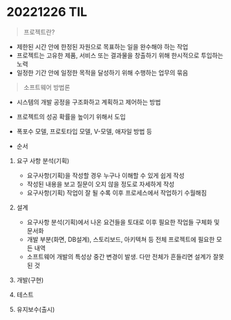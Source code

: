 # 20221226 TIL

> 프로젝트란?

- 제한된 시간 안에 한정된 자원으로 목표하는 일을 완수해야 하는 작업
- 프로젝트는 고유한 제품, 서비스 또는 결과물을 창출하기 위해 한시적으로 투입하는 노력
- 일정한 기간 안에 일정한 목적을 달성하기 위해 수행하는 업무의 묶음

> 소프트웨어 방법론

- 시스템의 개발 공정을 구조화하고 계획하고 제어하는 방법
- 프로젝트의 성공 확률을 높이기 위해서 도입
- 폭포수 모델, 프로토타입 모델, V-모델, 애자일 방법 등

- 순서

1. 요구 사항 분석(기획)

   - 요구사항(기획)을 작성할 경우 누구나 이해할 수 있게 쉽게 작성
   - 작성된 내용을 보고 질문이 오지 않을 정도로 자세하게 작성
   - 요구사항(기획) 작업이 잘 될 수록 이후 프로세스에서 작업하기 수월해짐

2. 설계

   - 요구사항 분석(기획)에서 나온 요건들을 토대로 이후 필요한 작업들 구체화 및 문서화
   - 개발 부분(화면, DB설계), 스토리보드, 아키텍쳐 등 전체 프로젝트에 필요한 모든 내역
   - 소프트웨어 개발의 특성상 중간 변경이 발생. 다만 전체가 흔들리면 설계가 잘못된 것

3. 개발(구현)

4. 테스트

5. 유지보수(출시)


